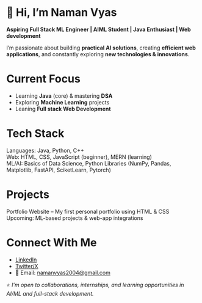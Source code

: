 # 👋 Hi, I’m Naman Vyas  

 **Aspiring Full Stack ML Engineer | AIML Student | Java Enthusiast | Web development**  

I’m passionate about building **practical AI solutions**, creating **efficient web applications**, and constantly exploring **new technologies & innovations**.  

# Current Focus
- Learning **Java** (core) & mastering **DSA**
- Exploring **Machine Learning** projects
- Leaning **Full stack Web Development**

# Tech Stack
Languages: Java, Python, C++  
Web: HTML, CSS, JavaScript (beginner), MERN (learning)  
ML/AI: Basics of Data Science, Python Libraries (NumPy, Pandas, Matplotlib, FastAPI, SciketLearn, Pytorch)  

# Projects
 Portfolio Website – My first personal portfolio using HTML & CSS  
 Upcoming: ML-based projects & web-app integrations  

 # Connect With Me
- [LinkedIn](https://linkedin.com/in/namanvas04)  
- [Twitter/X](https://x.com/ltz_naman004)  
- 📧 Email: namanvyas2004@gmail.com  

⭐ *I’m open to collaborations, internships, and learning opportunities in AI/ML and full-stack development.*
